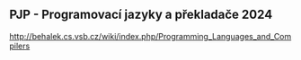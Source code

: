 
  PJP - Programovací jazyky a překladače 2024
---
http://behalek.cs.vsb.cz/wiki/index.php/Programming_Languages_and_Compilers


